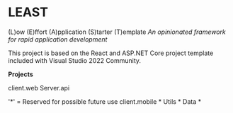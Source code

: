 # LEAST
(L)ow (E)ffort (A)pplication (S)tarter (T)emplate
_An opinionated framework for rapid application development_

This project is based on the React and ASP.NET Core project template included with Visual Studio 2022 Community. 

__Projects__

client.web
Server.api

'*' = Reserved for possible future use
client.mobile *
Utils *
Data *

